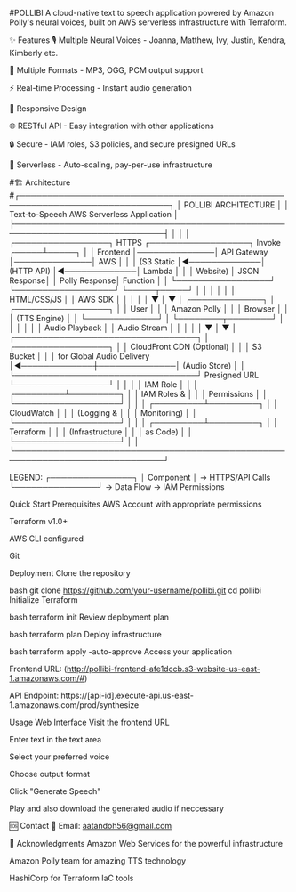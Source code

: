 #POLLIBI A cloud-native text to speech application powered by Amazon Polly's neural voices, built on AWS serverless infrastructure with Terraform.

✨ Features 🎙️ Multiple Neural Voices - Joanna, Matthew, Ivy, Justin, Kendra, Kimberly etc.

📁 Multiple Formats - MP3, OGG, PCM output support

⚡ Real-time Processing - Instant audio generation

📱 Responsive Design

🌐 RESTful API - Easy integration with other applications

🔒 Secure - IAM roles, S3 policies, and secure presigned URLs

🚀 Serverless - Auto-scaling, pay-per-use infrastructure

#🏗️ Architecture 
#┌─────────────────────────────────────────────────────────────────────────────┐
│                            POLLIBI ARCHITECTURE                             │
│                     Text-to-Speech AWS Serverless Application               │
├─────────────────────────────────────────────────────────────────────────────┤
│                                                                             │
│   ┌─────────────────┐    HTTPS     ┌──────────────────┐    Invoke    ┌─────┴─────┐
│   │   Frontend      │──────────────│   API Gateway    │──────────────│  AWS      │
│   │   (S3 Static    │◄─────────────│   (HTTP API)     │◄─────────────│  Lambda   │
│   │   Website)      │  JSON Response│                  │  Polly Response│ Function │
│   └─────────────────┘              └──────────────────┘              └─────┬─────┘
│        │                                           │                       │
│        │ HTML/CSS/JS                              │                       │ AWS SDK
│        │                                           │                       │
│        ▼                                           │                       ▼
│   ┌─────────────┐                                  │              ┌─────────────────┐
│   │   User      │                                  │              │   Amazon Polly  │
│   │   Browser   │                                  │              │  (TTS Engine)   │
│   └─────────────┘                                  │              └────────┬────────┘
│        │                                           │                       │
│        │ Audio Playback                            │                       │ Audio Stream
│        │                                           │                       │
│        ▼                                           │                       ▼
│   ┌─────────────────────────────────┐              │              ┌─────────────────┐
│   │   CloudFront CDN (Optional)     │              │              │   S3 Bucket     │
│   │   for Global Audio Delivery     │◄─────────────┼──────────────│   (Audio Store) │
│   └─────────────────────────────────┘   Presigned URL             └─────────────────┘
│                                                                             │
│                                                                             │ IAM Role
│                                                                             │
│                                                                   ┌─────────┴─────────┐
│                                                                   │   IAM Roles &     │
│                                                                   │   Permissions     │
│                                                                   └───────────────────┘
│                                                                             │
│                                                                   ┌─────────┴─────────┐
│                                                                   │   CloudWatch      │
│                                                                   │   (Logging &      │
│                                                                   │   Monitoring)     │
│                                                                   └───────────────────┘
│                                                                             │
│                                                                   ┌─────────┴─────────┐
│                                                                   │   Terraform       │
│                                                                   │   (Infrastructure │
│                                                                   │   as Code)        │
│                                                                   └───────────────────┘
│                                                                             │
└─────────────────────────────────────────────────────────────────────────────┘

LEGEND:
┌───────────────┐
│   Component   │  → HTTPS/API Calls
└───────────────┘  → Data Flow
                  → IAM Permissions



Quick Start Prerequisites AWS Account with appropriate permissions

Terraform v1.0+

AWS CLI configured

Git

Deployment Clone the repository

bash git clone https://github.com/your-username/pollibi.git cd pollibi Initialize Terraform

bash terraform init Review deployment plan

bash terraform plan Deploy infrastructure

bash terraform apply -auto-approve Access your application

Frontend URL: (http://pollibi-frontend-afe1dccb.s3-website-us-east-1.amazonaws.com/#)

API Endpoint: https://[api-id].execute-api.us-east-1.amazonaws.com/prod/synthesize

Usage Web Interface Visit the frontend URL

Enter text in the text area

Select your preferred voice

Choose output format

Click "Generate Speech"

Play and also download the generated audio if neccessary

🆘 Contact 📧 Email: aatandoh56@gmail.com

🙏 Acknowledgments Amazon Web Services for the powerful infrastructure

Amazon Polly team for amazing TTS technology

HashiCorp for Terraform IaC tools
